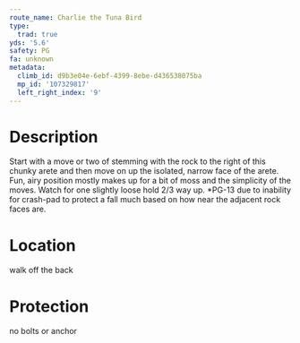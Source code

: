 ```yaml
---
route_name: Charlie the Tuna Bird
type:
  trad: true
yds: '5.6'
safety: PG
fa: unknown
metadata:
  climb_id: d9b3e04e-6ebf-4399-8ebe-d436538075ba
  mp_id: '107329817'
  left_right_index: '9'
---
```

# Description
Start with a move or two of stemming with the rock to the right of this chunky arete and then move on up the isolated, narrow face of the arete. Fun, airy position mostly makes up for a bit of moss and the simplicity of the moves. Watch for one slightly loose hold 2/3 way up. *PG-13 due to inability for crash-pad to protect a fall much based on how near the adjacent rock faces are.

# Location
walk off the back

# Protection
no bolts or anchor
